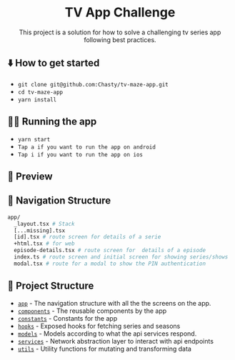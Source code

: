 <div align="center">
  <h1>TV App Challenge</h1>
  <p>This project is a solution for how to solve a challenging tv series app following best practices.</p>

</div>



## ⬇️ How to get started
  - `git clone git@github.com:Chasty/tv-maze-app.git`
  - `cd tv-maze-app`
  - `yarn install`

## 🏃‍♀️ Running the app

  - `yarn start`
  - `Tap a if you want to run the app on android`
  - `Tap i if you want to run the app on ios`

## 📱 Preview


## 🧭 Navigation Structure

```bash title="File System"
app/
  _layout.tsx # Stack
  [...missing].tsx
  [id].tsx # route screen for details of a serie
  +html.tsx # for web
  episode-details.tsx # route screen for  details of a episode
  index.ts # route screen and initial screen for showing series/shows
  modal.tsx # route for a modal to show the PIN authentication
```

## 📁 Project Structure

- [`app`](./app) - The navigation structure with all the the screens on the app.
- [`components`](./components) - The reusable components by the app
- [`constants`](./constants) - Constants for the app
- [`hooks`](./hooks) - Exposed hooks for fetching series and seasons
- [`models`](./models) - Models according to what the api services respond.
- [`services`](./services) - Network abstraction layer to interact with api endpoints
- [`utils`](./services) - Utility functions for mutating and transforming data

